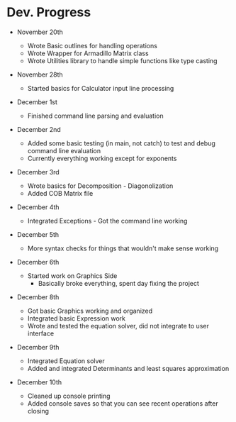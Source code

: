 # Dev. Progress #

* November 20th 
    * Wrote Basic outlines for handling operations
    * Wrote Wrapper for Armadillo Matrix class 
    * Wrote Utilities library to handle simple functions like type casting 

* November 28th 
    *  Started basics for Calculator input line processing 
    
* December 1st 
    * Finished command line parsing and evaluation 
    
* December 2nd 
    * Added some basic testing (in main, not catch) to test and debug 
    command line evaluation 
    * Currently everything working except for exponents 
    
* December 3rd 
    * Wrote basics for Decomposition - Diagonolization 
    * Added COB Matrix file 
    
* December 4th 
    * Integrated Exceptions - Got the command line working 

* December 5th 
    * More syntax checks for things that wouldn't make sense working 

* December 6th 
    * Started work on Graphics Side 
        * Basically broke everything, spent day fixing the project 
        
* December 8th 
    * Got basic Graphics working and organized 
    * Integrated basic Expression work 
    * Wrote and tested the equation solver, did not integrate to user interface 
    
* December 9th 
    * Integrated Equation solver 
    * Added and integrated Determinants and least squares approximation 
    
* December 10th 
    *  Cleaned up console printing 
    * Added console saves so that you can see recent operations after closing 
